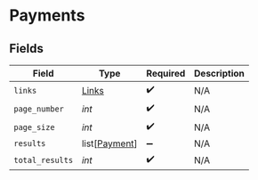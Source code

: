 # Payments


## Fields

| Field                                           | Type                                            | Required                                        | Description                                     |
| ----------------------------------------------- | ----------------------------------------------- | ----------------------------------------------- | ----------------------------------------------- |
| `links`                                         | [Links](../../models/shared/links.md)           | :heavy_check_mark:                              | N/A                                             |
| `page_number`                                   | *int*                                           | :heavy_check_mark:                              | N/A                                             |
| `page_size`                                     | *int*                                           | :heavy_check_mark:                              | N/A                                             |
| `results`                                       | list[[Payment](../../models/shared/payment.md)] | :heavy_minus_sign:                              | N/A                                             |
| `total_results`                                 | *int*                                           | :heavy_check_mark:                              | N/A                                             |
